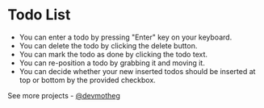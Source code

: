 # Todo List

- You can enter a todo by pressing "Enter" key on your keyboard.
- You can delete the todo by clicking the delete button.
- You can mark the todo as done by clicking the todo text.
- You can re-position a todo by grabbing it and moving it.
- You can decide whether your new inserted todos should be inserted at top or bottom by the provided checkbox.

See more projects - [@devmotheg](https://github.com/devmotheg?tab=repositories)